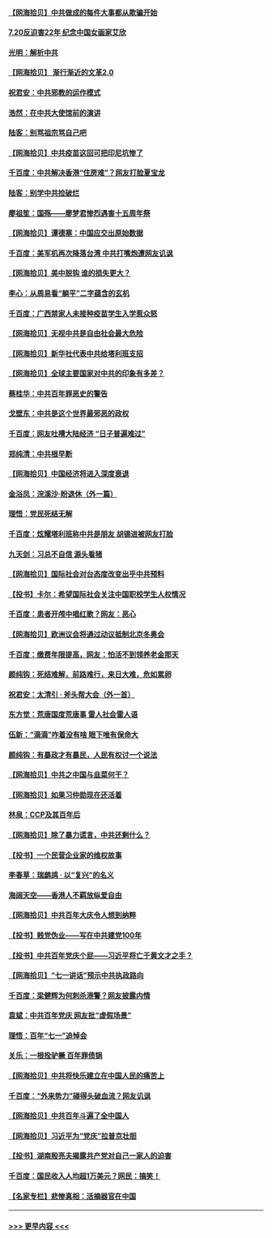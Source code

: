 #### [【网海拾贝】中共做成的每件大事都从欺骗开始](../pages/nsc993/n13101163.md?t=07210451) 
#### [7.20反迫害22年 纪念中国女画家艾欣](../pages/nsc993/n13100071.md?t=07210451) 
#### [光明：解析中共](../pages/nsc993/n13099934.md?t=07210451) 
#### [【网海拾贝】 渐行渐近的文革2.0](../pages/nsc993/n13099588.md?t=07210451) 
#### [祝君安：中共邪教的运作模式](../pages/nsc993/n13099456.md?t=07210451) 
#### [浩然：在中共大使馆前的演讲](../pages/nsc993/n13098467.md?t=07210451) 
#### [陆客：别骂祖宗骂自己吧](../pages/nsc993/n13097813.md?t=07210451) 
#### [【网海拾贝】中共疫苗这回可把印尼坑惨了](../pages/nsc993/n13096777.md?t=07210451) 
#### [千百度：中共解决香港“住房难”？网友打脸夏宝龙](../pages/nsc993/n13096607.md?t=07210451) 
#### [陆客：别学中共捡破烂](../pages/nsc993/n13096489.md?t=07210451) 
#### [廖祖笙：国殇——廖梦君惨烈遇害十五周年祭](../pages/nsc993/n13096340.md?t=07210451) 
#### [【网海拾贝】谭德塞：中国应交出原始数据](../pages/nsc993/n13095308.md?t=07210451) 
#### [千百度：美军机再次降落台湾 中共打嘴炮遭网友讥讽](../pages/nsc993/n13095250.md?t=07210451) 
#### [【网海拾贝】美中脱钩 谁的损失更大？](../pages/nsc993/n13093068.md?t=07210451) 
#### [李心：从周易看“躺平”二字蕴含的玄机](../pages/nsc993/n13091424.md?t=07210451) 
#### [千百度：广西禁家人未接种疫苗学生入学惹众怒](../pages/nsc993/n13090506.md?t=07210451) 
#### [【网海拾贝】无视中共是自由社会最大危险](../pages/nsc993/n13089767.md?t=07210451) 
#### [【网海拾贝】新华社代表中共给塔利班支招](../pages/nsc993/n13087892.md?t=07210451) 
#### [【网海拾贝】全球主要国家对中共的印象有多差？](../pages/nsc993/n13085788.md?t=07210451) 
#### [蔡桂华：中共百年罪恶史的警告](../pages/nsc993/n13085715.md?t=07210451) 
#### [戈壁东：中共是这个世界最邪恶的政权](../pages/nsc993/n13085641.md?t=07210451) 
#### [千百度：网友吐槽大陆经济 “日子普遍难过”](../pages/nsc993/n13085475.md?t=07210451) 
#### [郑纯清：中共根早断](../pages/nsc993/n13084579.md?t=07210451) 
#### [【网海拾贝】中国经济将进入深度衰退](../pages/nsc993/n13082552.md?t=07210451) 
#### [金浴凤：浣溪沙·盼退休（外一篇）](../pages/nsc993/n13081560.md?t=07210451) 
#### [理悟：党民死结无解](../pages/nsc993/n13081552.md?t=07210451) 
#### [千百度：炫耀塔利班称中共是朋友  胡锡进被网友打脸](../pages/nsc993/n13081538.md?t=07210451) 
#### [九天剑：习总不自信 源头看猪](../pages/nsc993/n13081197.md?t=07210451) 
#### [【网海拾贝】国际社会对台态度改变出乎中共预料](../pages/nsc993/n13080968.md?t=07210451) 
#### [【投书】卡尔：希望国际社会关注中国职校学生人权情况](../pages/nsc993/n13080410.md?t=07210451) 
#### [千百度：患者开颅中唱红歌？网友：恶心](../pages/nsc993/n13080377.md?t=07210451) 
#### [【网海拾贝】欧洲议会将通过动议抵制北京冬奥会](../pages/nsc993/n13078156.md?t=07210451) 
#### [千百度：缴费年限提高，网友：怕活不到领养老金那天](../pages/nsc993/n13078088.md?t=07210451) 
#### [颜纯钩：死结难解，前路难行，来日大难，危如累卵](../pages/nsc993/n13077179.md?t=07210451) 
#### [祝君安：太清引 · 斧头帮大会（外一首）](../pages/nsc993/n13077162.md?t=07210451) 
#### [东方觉：荒唐国度荒唐事 雷人社会雷人语](../pages/nsc993/n13075917.md?t=07210451) 
#### [伍新：“滴滴”咋着没有啥 眼下唯有保命大](../pages/nsc993/n13075894.md?t=07210451) 
#### [颜纯钩：有暴政才有暴民，人民有权讨一个说法](../pages/nsc993/n13075734.md?t=07210451) 
#### [【网海拾贝】中共之中国与韭菜何干？](../pages/nsc993/n13075428.md?t=07210451) 
#### [【网海拾贝】如果习仲勋现在还活着](../pages/nsc993/n13073410.md?t=07210451) 
#### [林泉：CCP及其百年后](../pages/nsc993/n13073226.md?t=07210451) 
#### [【网海拾贝】除了暴力谎言，中共还剩什么？](../pages/nsc993/n13071082.md?t=07210451) 
#### [【投书】一个民营企业家的维权故事](../pages/nsc993/n13070932.md?t=07210451) 
#### [李春草：瑞鹧鸪 · 以“复兴”的名义](../pages/nsc993/n13069984.md?t=07210451) 
#### [海阔天空——香港人不羁放纵爱自由](../pages/nsc993/n13069407.md?t=07210451) 
#### [【网海拾贝】中共百年大庆令人想到纳粹](../pages/nsc993/n13068483.md?t=07210451) 
#### [【投书】贱党伪业——写在中共建党100年](../pages/nsc993/n13067843.md?t=07210451) 
#### [【投书】中共百年党庆个屁——习近平将亡于黄文才之手？](../pages/nsc993/n13067425.md?t=07210451) 
#### [【网海拾贝】“七一讲话”预示中共执政路向](../pages/nsc993/n13066434.md?t=07210451) 
#### [千百度：梁健辉为何刺杀港警？网友披露内情](../pages/nsc993/n13066979.md?t=07210451) 
#### [袁斌：中共百年党庆 网友批“虚假场景”](../pages/nsc993/n13066385.md?t=07210451) 
#### [理悟：百年“七一”追悼会](../pages/nsc993/n13066106.md?t=07210451) 
#### [关乐：一根拴驴橛 百年罪债锅](../pages/nsc993/n13066089.md?t=07210451) 
#### [【网海拾贝】中共将快乐建立在中国人民的痛苦上](../pages/nsc993/n13064939.md?t=07210451) 
#### [千百度：“外来势力”碰得头破血流？网友讥讽](../pages/nsc993/n13064878.md?t=07210451) 
#### [【网海拾贝】中共百年斗遍了全中国人](../pages/nsc993/n13060020.md?t=07210451) 
#### [【网海拾贝】习近平为“党庆”拉普京壮胆](../pages/nsc993/n13057781.md?t=07210451) 
#### [【投书】湖南殷亮夫揭露共产党对自己一家人的迫害](../pages/nsc993/n13057744.md?t=07210451) 
#### [千百度：国民收入人均超1万美元？网民：搞笑！](../pages/nsc993/n13057692.md?t=07210451) 
#### [【名家专栏】悲惨真相：活摘器官在中国](../pages/nsc993/n13056611.md?t=07210451) 

----
#### [ >>> 更早内容 <<< ](../indexes/nsc993-earlier.md)
